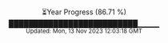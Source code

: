 <p align="center">
⏳Year Progress (86.71 %) <br>
██████████████████████████▁▁▁▁ <br>
<sub>Updated: Mon, 13 Nov 2023 12:03:18 GMT</sub>
</p>

